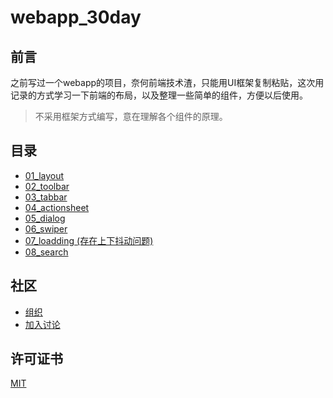 # webapp_30day  

## 前言  
  
之前写过一个webapp的项目，奈何前端技术渣，只能用UI框架复制粘贴，这次用记录的方式学习一下前端的布局，以及整理一些简单的组件，方便以后使用。  

> 不采用框架方式编写，意在理解各个组件的原理。

  
## 目录  

- [01_layout](./01_layout/LAYOUT.md)  
- [02_toolbar](./02_toolbar/TOOLBAR.md)  
- [03_tabbar](./03_tabbar/TABBAR.md)  
- [04_actionsheet](./04_actionsheet/ACTIONSHEET.md)  
- [05_dialog](./05_dialog/dialog.html)  
- [06_swiper](./06_swiper/SWIPER.md)  
- [07_loadding (存在上下抖动问题)](./07_loadding/loadding.html)  
- [08_search](./08_search/search.html)  

## 社区

- [组织](https://github.com/lanb-code)  
- [加入讨论](https://github.com/colodoo/webapp_30day/issues)  


## 许可证书  

[MIT](https://github.com/colodoo/webapp_30day/blob/master/LICENSE)

